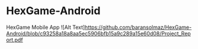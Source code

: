 # HexGame-Android
HexGame Mobile App
![Alt Text]https://github.com/baransolmaz/HexGame-Android/blob/c93258a18a8aa5ec5906bfb15a9c289a15e60d08/Project_Report.pdf
